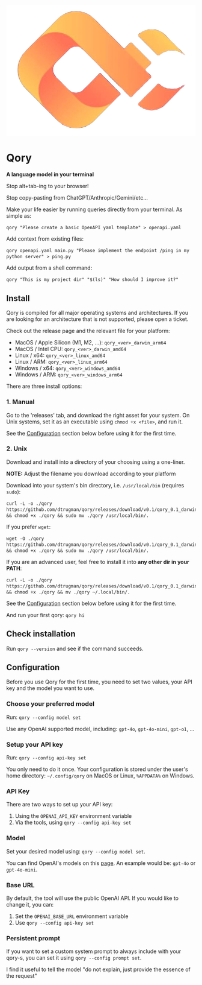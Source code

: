 ![qory](./img/qory.png "Logo")

# Qory

**A language model in your terminal**

Stop alt+tab-ing to your browser!

Stop copy-pasting from ChatGPT/Anthropic/Gemini/etc...

Make your life easier by running queries directly from your terminal. As simple as:
```
qory "Please create a basic OpenAPI yaml template" > openapi.yaml
```

Add context from existing files:
```
qory openapi.yaml main.py "Please implement the endpoint /ping in my python server" > ping.py
```

Add output from a shell command:
```
qory "This is my project dir" "$(ls)" "How should I improve it?"
```

## Install

Qory is compiled for all major operating systems and architectures.
If you are looking for an architecture that is not supported, please open a ticket.

Check out the release page and the relevant file for your platform:

- MacOS / Apple Silicon (M1, M2, ...): `qory_<ver>_darwin_arm64`
- MacOS / Intel CPU: `qory_<ver>_darwin_amd64`
- Linux / x64: `qory_<ver>_linux_amd64`
- Linux / ARM: `qory_<ver>_linux_arm64`
- Windows / x64: `qory_<ver>_windows_amd64`
- Windows / ARM: `qory_<ver>_windows_arm64`

There are three install options:

### 1. Manual

Go to the 'releases' tab, and download the right asset for your system.
On Unix systems, set it as an executable using `chmod +x <file>`, and run it.

See the [Configuration](#configuration) section below before using it for the first time.

### 2. Unix

Download and install into a directory of your choosing using a one-liner.

**NOTE:** Adjust the filename you download according to your platform

Download into your system's bin directory, i.e. `/usr/local/bin` (requires `sudo`):
```
curl -L -o ./qory https://github.com/dtrugman/qory/releases/download/v0.1/qory_0.1_darwin_arm64 && chmod +x ./qory && sudo mv ./qory /usr/local/bin/.
```
If you prefer `wget`:
```
wget -O ./qory https://github.com/dtrugman/qory/releases/download/v0.1/qory_0.1_darwin_arm64 && chmod +x ./qory && sudo mv ./qory /usr/local/bin/.
```

If you are an advanced user, feel free to install it into **any other dir in your PATH**:
```
curl -L -o ./qory https://github.com/dtrugman/qory/releases/download/v0.1/qory_0.1_darwin_arm64 && chmod +x ./qory && mv ./qory ~/.local/bin/.
```

See the [Configuration](#configuration) section below before using it for the first time.

And run your first qory: `qory hi`

## Check installation

Run `qory --version` and see if the command succeeds.

## Configuration

Before you use Qory for the first time, you need to set two values, your API key and the model you want to use.

### Choose your preferred model

Run: `qory --config model set`

Use any OpenAI supported model, including: `gpt-4o`, `gpt-4o-mini`, `gpt-o1`, ...

### Setup your API key

Run: `qory --config api-key set`

You only need to do it once. Your configuration is stored under the user's home directory: `~/.config/qory` on MacOS or Linux, `%APPDATA%` on Windows.

### API Key

There are two ways to set up your API key:
1. Using the `OPENAI_API_KEY` environment variable
1. Via the tools, using `qory --config api-key set`

### Model

Set your desired model using: `qory --config model set`.

You can find OpenAI's models on this [page](https://platform.openai.com/docs/models).
An example would be: `gpt-4o` or `gpt-4o-mini`.

### Base URL

By default, the tool will use the public OpenAI API.
If you would like to change it, you can:
1. Set the `OPENAI_BASE_URL` environment variable
1. Use `qory --config api-key set`

### Persistent prompt

If you want to set a custom system prompt to always include with your qory-s,
you can set it using `qory --config prompt set`.

I find it useful to tell the model
"do not explain, just provide the essence of the request"
